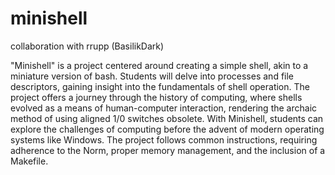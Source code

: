 # minishell

collaboration with rrupp (BasilikDark)

"Minishell" is a project centered around creating a simple shell, akin to a miniature version of bash. 
Students will delve into processes and file descriptors, gaining insight into the fundamentals of shell operation. 
The project offers a journey through the history of computing, where shells evolved as a means of human-computer interaction, rendering the archaic method of using aligned 1/0 switches obsolete. 
With Minishell, students can explore the challenges of computing before the advent of modern operating systems like Windows. 
The project follows common instructions, requiring adherence to the Norm, proper memory management, and the inclusion of a Makefile.
